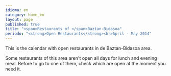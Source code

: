 ```yaml
---
idioma: en
category: home_en
layout: page
published: true
title: "<span>Restaurants of </span>Baztan-Bidasoa"
periodo: "<strong>Open Restaurants</strong><br>April - May 2014"
---
```


This is the calendar with open restaurants in de Baztan-Bidasoa area.

Some restaurants of this area aren't open all days for lunch and evening meal. Before to go to one of them, check which are open at the moment you need it.